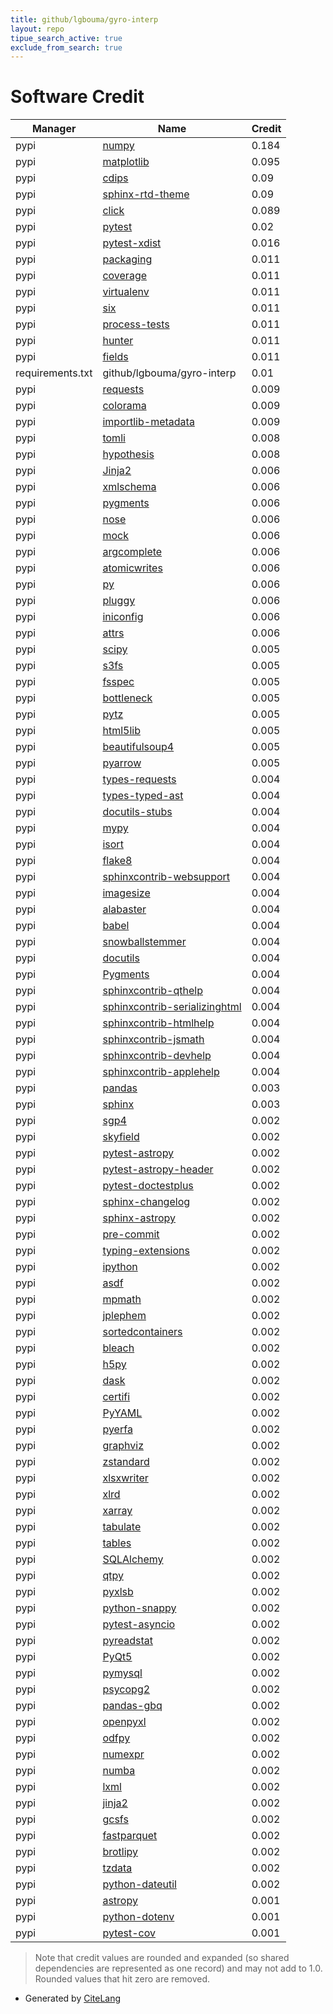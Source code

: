 ```yaml
---
title: github/lgbouma/gyro-interp
layout: repo
tipue_search_active: true
exclude_from_search: true
---
```

# Software Credit

|Manager|Name|Credit|
|-------|----|------|
|pypi|[numpy](https://www.numpy.org)|0.184|
|pypi|[matplotlib](https://matplotlib.org)|0.095|
|pypi|[cdips](https://github.com/lgbouma/cdips)|0.09|
|pypi|[sphinx-rtd-theme](https://github.com/readthedocs/sphinx_rtd_theme)|0.09|
|pypi|[click](https://pypi.org/project/click)|0.089|
|pypi|[pytest](https://docs.pytest.org/en/latest/)|0.02|
|pypi|[pytest-xdist](https://github.com/pytest-dev/pytest-xdist)|0.016|
|pypi|[packaging](https://pypi.org/project/packaging)|0.011|
|pypi|[coverage](https://github.com/nedbat/coveragepy)|0.011|
|pypi|[virtualenv](https://pypi.org/project/virtualenv)|0.011|
|pypi|[six](https://pypi.org/project/six)|0.011|
|pypi|[process-tests](https://pypi.org/project/process-tests)|0.011|
|pypi|[hunter](https://pypi.org/project/hunter)|0.011|
|pypi|[fields](https://pypi.org/project/fields)|0.011|
|requirements.txt|github/lgbouma/gyro-interp|0.01|
|pypi|[requests](https://pypi.org/project/requests)|0.009|
|pypi|[colorama](https://pypi.org/project/colorama)|0.009|
|pypi|[importlib-metadata](https://pypi.org/project/importlib-metadata)|0.009|
|pypi|[tomli](https://pypi.org/project/tomli)|0.008|
|pypi|[hypothesis](https://pypi.org/project/hypothesis)|0.008|
|pypi|[Jinja2](https://pypi.org/project/Jinja2)|0.006|
|pypi|[xmlschema](https://pypi.org/project/xmlschema)|0.006|
|pypi|[pygments](https://pypi.org/project/pygments)|0.006|
|pypi|[nose](https://pypi.org/project/nose)|0.006|
|pypi|[mock](https://pypi.org/project/mock)|0.006|
|pypi|[argcomplete](https://pypi.org/project/argcomplete)|0.006|
|pypi|[atomicwrites](https://pypi.org/project/atomicwrites)|0.006|
|pypi|[py](https://pypi.org/project/py)|0.006|
|pypi|[pluggy](https://pypi.org/project/pluggy)|0.006|
|pypi|[iniconfig](https://pypi.org/project/iniconfig)|0.006|
|pypi|[attrs](https://pypi.org/project/attrs)|0.006|
|pypi|[scipy](https://www.scipy.org)|0.005|
|pypi|[s3fs](https://pypi.org/project/s3fs)|0.005|
|pypi|[fsspec](https://pypi.org/project/fsspec)|0.005|
|pypi|[bottleneck](https://pypi.org/project/bottleneck)|0.005|
|pypi|[pytz](https://pypi.org/project/pytz)|0.005|
|pypi|[html5lib](https://pypi.org/project/html5lib)|0.005|
|pypi|[beautifulsoup4](https://pypi.org/project/beautifulsoup4)|0.005|
|pypi|[pyarrow](https://pypi.org/project/pyarrow)|0.005|
|pypi|[types-requests](https://pypi.org/project/types-requests)|0.004|
|pypi|[types-typed-ast](https://pypi.org/project/types-typed-ast)|0.004|
|pypi|[docutils-stubs](https://pypi.org/project/docutils-stubs)|0.004|
|pypi|[mypy](https://pypi.org/project/mypy)|0.004|
|pypi|[isort](https://pypi.org/project/isort)|0.004|
|pypi|[flake8](https://pypi.org/project/flake8)|0.004|
|pypi|[sphinxcontrib-websupport](https://pypi.org/project/sphinxcontrib-websupport)|0.004|
|pypi|[imagesize](https://pypi.org/project/imagesize)|0.004|
|pypi|[alabaster](https://pypi.org/project/alabaster)|0.004|
|pypi|[babel](https://pypi.org/project/babel)|0.004|
|pypi|[snowballstemmer](https://pypi.org/project/snowballstemmer)|0.004|
|pypi|[docutils](https://pypi.org/project/docutils)|0.004|
|pypi|[Pygments](https://pypi.org/project/Pygments)|0.004|
|pypi|[sphinxcontrib-qthelp](https://pypi.org/project/sphinxcontrib-qthelp)|0.004|
|pypi|[sphinxcontrib-serializinghtml](https://pypi.org/project/sphinxcontrib-serializinghtml)|0.004|
|pypi|[sphinxcontrib-htmlhelp](https://pypi.org/project/sphinxcontrib-htmlhelp)|0.004|
|pypi|[sphinxcontrib-jsmath](https://pypi.org/project/sphinxcontrib-jsmath)|0.004|
|pypi|[sphinxcontrib-devhelp](https://pypi.org/project/sphinxcontrib-devhelp)|0.004|
|pypi|[sphinxcontrib-applehelp](https://pypi.org/project/sphinxcontrib-applehelp)|0.004|
|pypi|[pandas](https://pandas.pydata.org)|0.003|
|pypi|[sphinx](https://www.sphinx-doc.org/)|0.003|
|pypi|[sgp4](https://github.com/brandon-rhodes/python-sgp4)|0.002|
|pypi|[skyfield](http://github.com/brandon-rhodes/python-skyfield/)|0.002|
|pypi|[pytest-astropy](https://pypi.org/project/pytest-astropy)|0.002|
|pypi|[pytest-astropy-header](https://pypi.org/project/pytest-astropy-header)|0.002|
|pypi|[pytest-doctestplus](https://pypi.org/project/pytest-doctestplus)|0.002|
|pypi|[sphinx-changelog](https://pypi.org/project/sphinx-changelog)|0.002|
|pypi|[sphinx-astropy](https://pypi.org/project/sphinx-astropy)|0.002|
|pypi|[pre-commit](https://pypi.org/project/pre-commit)|0.002|
|pypi|[typing-extensions](https://pypi.org/project/typing-extensions)|0.002|
|pypi|[ipython](https://pypi.org/project/ipython)|0.002|
|pypi|[asdf](https://pypi.org/project/asdf)|0.002|
|pypi|[mpmath](https://pypi.org/project/mpmath)|0.002|
|pypi|[jplephem](https://pypi.org/project/jplephem)|0.002|
|pypi|[sortedcontainers](https://pypi.org/project/sortedcontainers)|0.002|
|pypi|[bleach](https://pypi.org/project/bleach)|0.002|
|pypi|[h5py](https://pypi.org/project/h5py)|0.002|
|pypi|[dask](https://pypi.org/project/dask)|0.002|
|pypi|[certifi](https://pypi.org/project/certifi)|0.002|
|pypi|[PyYAML](https://pypi.org/project/PyYAML)|0.002|
|pypi|[pyerfa](https://pypi.org/project/pyerfa)|0.002|
|pypi|[graphviz](https://pypi.org/project/graphviz)|0.002|
|pypi|[zstandard](https://pypi.org/project/zstandard)|0.002|
|pypi|[xlsxwriter](https://pypi.org/project/xlsxwriter)|0.002|
|pypi|[xlrd](https://pypi.org/project/xlrd)|0.002|
|pypi|[xarray](https://pypi.org/project/xarray)|0.002|
|pypi|[tabulate](https://pypi.org/project/tabulate)|0.002|
|pypi|[tables](https://pypi.org/project/tables)|0.002|
|pypi|[SQLAlchemy](https://pypi.org/project/SQLAlchemy)|0.002|
|pypi|[qtpy](https://pypi.org/project/qtpy)|0.002|
|pypi|[pyxlsb](https://pypi.org/project/pyxlsb)|0.002|
|pypi|[python-snappy](https://pypi.org/project/python-snappy)|0.002|
|pypi|[pytest-asyncio](https://pypi.org/project/pytest-asyncio)|0.002|
|pypi|[pyreadstat](https://pypi.org/project/pyreadstat)|0.002|
|pypi|[PyQt5](https://pypi.org/project/PyQt5)|0.002|
|pypi|[pymysql](https://pypi.org/project/pymysql)|0.002|
|pypi|[psycopg2](https://pypi.org/project/psycopg2)|0.002|
|pypi|[pandas-gbq](https://pypi.org/project/pandas-gbq)|0.002|
|pypi|[openpyxl](https://pypi.org/project/openpyxl)|0.002|
|pypi|[odfpy](https://pypi.org/project/odfpy)|0.002|
|pypi|[numexpr](https://pypi.org/project/numexpr)|0.002|
|pypi|[numba](https://pypi.org/project/numba)|0.002|
|pypi|[lxml](https://pypi.org/project/lxml)|0.002|
|pypi|[jinja2](https://pypi.org/project/jinja2)|0.002|
|pypi|[gcsfs](https://pypi.org/project/gcsfs)|0.002|
|pypi|[fastparquet](https://pypi.org/project/fastparquet)|0.002|
|pypi|[brotlipy](https://pypi.org/project/brotlipy)|0.002|
|pypi|[tzdata](https://pypi.org/project/tzdata)|0.002|
|pypi|[python-dateutil](https://pypi.org/project/python-dateutil)|0.002|
|pypi|[astropy](http://astropy.org)|0.001|
|pypi|[python-dotenv](https://github.com/theskumar/python-dotenv)|0.001|
|pypi|[pytest-cov](https://github.com/pytest-dev/pytest-cov)|0.001|


> Note that credit values are rounded and expanded (so shared dependencies are represented as one record) and may not add to 1.0. Rounded values that hit zero are removed.


- Generated by [CiteLang](https://github.com/vsoch/citelang)
